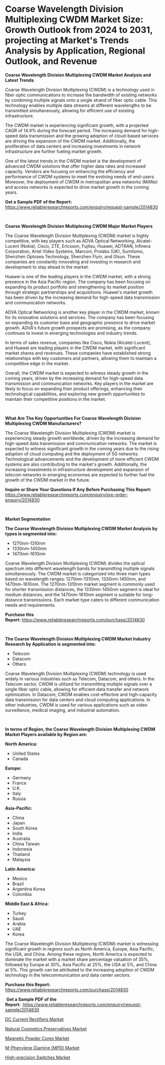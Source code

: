 <p><h1>Coarse Wavelength Division Multiplexing CWDM Market Size: Growth Outlook from 2024 to 2031, projecting at Market's Trends Analysis by Application, Regional Outlook, and Revenue</h1></p><p><strong>Coarse Wavelength Division Multiplexing CWDM Market Analysis and Latest Trends</strong></p>
<p><p>Coarse Wavelength Division Multiplexing (CWDM) is a technology used in fiber optic communications to increase the bandwidth of existing networks by combining multiple signals onto a single strand of fiber optic cable. This technology enables multiple data streams at different wavelengths to be transmitted simultaneously, allowing for efficient use of existing infrastructure.</p><p>The CWDM market is experiencing significant growth, with a projected CAGR of 14.9% during the forecast period. The increasing demand for high-speed data transmission and the growing adoption of cloud-based services are driving the expansion of the CWDM market. Additionally, the proliferation of data centers and increasing investments in network infrastructure are further fueling market growth.</p><p>One of the latest trends in the CWDM market is the development of advanced CWDM solutions that offer higher data rates and increased capacity. Vendors are focusing on enhancing the efficiency and performance of CWDM systems to meet the evolving needs of end-users. Moreover, the deployment of CWDM in metropolitan area networks (MANs) and access networks is expected to drive market growth in the coming years.</p></p>
<p><strong>Get a Sample PDF of the Report:&nbsp;</strong> <a href="https://www.reliableresearchreports.com/enquiry/request-sample/2014830">https://www.reliableresearchreports.com/enquiry/request-sample/2014830</a></p>
<p>&nbsp;</p>
<p><strong>Coarse Wavelength Division Multiplexing CWDM Major Market Players</strong></p>
<p><p>The Coarse Wavelength Division Multiplexing (CWDM) market is highly competitive, with key players such as ADVA Optical Networking, Alcatel-Lucent (Nokia), Cisco, ZTE, Ericsson, Fujitsu, Huawei, ADTRAN, Infinera Corporation, Artel Video Systems, Marconi, Prolabs (UK), Sumitomo, Shenzhen Optosea Technology, Shenzhen Flyin, and Glsun. These companies are constantly innovating and investing in research and development to stay ahead in the market.</p><p>Huawei is one of the leading players in the CWDM market, with a strong presence in the Asia Pacific region. The company has been focusing on expanding its product portfolio and strengthening its market position through strategic partnerships and acquisitions. Huawei's market growth has been driven by the increasing demand for high-speed data transmission and communication networks.</p><p>ADVA Optical Networking is another key player in the CWDM market, known for its innovative solutions and services. The company has been focusing on expanding its customer base and geographic presence to drive market growth. ADVA's future growth prospects are promising, as the company continues to invest in emerging technologies and industry trends.</p><p>In terms of sales revenue, companies like Cisco, Nokia (Alcatel-Lucent), and Huawei are leading players in the CWDM market, with significant market shares and revenues. These companies have established strong relationships with key customers and partners, allowing them to maintain a competitive edge in the market.</p><p>Overall, the CWDM market is expected to witness steady growth in the coming years, driven by the increasing demand for high-speed data transmission and communication networks. Key players in the market are likely to focus on expanding their product offerings, enhancing their technological capabilities, and exploring new growth opportunities to maintain their competitive positions in the market.</p></p>
<p>&nbsp;</p>
<p><strong>What Are The Key Opportunities For Coarse Wavelength Division Multiplexing CWDM Manufacturers?</strong></p>
<p><p>The Coarse Wavelength Division Multiplexing (CWDM) market is experiencing steady growth worldwide, driven by the increasing demand for high-speed data transmission and communication networks. The market is expected to witness significant growth in the coming years due to the rising adoption of cloud computing and the deployment of 5G networks. Technological advancements and the development of more efficient CWDM systems are also contributing to the market's growth. Additionally, the increasing investments in infrastructure development and expansion of telecom networks in emerging economies are expected to further fuel the growth of the CWDM market in the future.</p></p>
<p><strong>Inquire or Share Your Questions If Any Before Purchasing This Report:</strong> <a href="https://www.reliableresearchreports.com/enquiry/pre-order-enquiry/2014830">https://www.reliableresearchreports.com/enquiry/pre-order-enquiry/2014830</a></p>
<p>&nbsp;</p>
<p><strong>Market Segmentation</strong></p>
<p><strong>The Coarse Wavelength Division Multiplexing CWDM Market Analysis by types is segmented into:</strong></p>
<p><ul><li>1270nm-1310nm</li><li>1330nm-1450nm</li><li>1470nm-1610nm</li></ul></p>
<p><p>Coarse Wavelength Division Multiplexing (CWDM) divides the optical spectrum into different wavelength bands for transmitting multiple signals simultaneously. The CWDM market is categorized into three main types based on wavelength ranges: 1270nm-1310nm, 1330nm-1450nm, and 1470nm-1610nm. The 1270nm-1310nm market segment is commonly used for shorter transmission distances, the 1330nm-1450nm segment is ideal for medium distances, and the 1470nm-1610nm segment is suitable for long-distance transmissions. Each market type caters to different communication needs and requirements.</p></p>
<p><strong>Purchase this Report:&nbsp;</strong><a href="https://www.reliableresearchreports.com/purchase/2014830">https://www.reliableresearchreports.com/purchase/2014830</a></p>
<p>&nbsp;</p>
<p><strong>The Coarse Wavelength Division Multiplexing CWDM Market Industry Research by Application is segmented into:</strong></p>
<p><ul><li>Telecom</li><li>Datacom</li><li>Others</li></ul></p>
<p><p>Coarse Wavelength Division Multiplexing (CWDM) technology is used widely in various industries such as Telecom, Datacom, and others. In the Telecom sector, CWDM is utilized for transmitting multiple signals over a single fiber optic cable, allowing for efficient data transfer and network optimization. In Datacom, CWDM enables cost-effective and high-capacity data transmission for data centers and cloud computing applications. In other industries, CWDM is used for various applications such as video surveillance, medical imaging, and industrial automation.</p></p>
<p>&nbsp;</p>
<p><strong>In terms of Region, the Coarse Wavelength Division Multiplexing CWDM Market Players available by Region are:</strong></p>
<p>
    <p> <strong> North America: </strong>
        <ul>
            <li>United States</li>
            <li>Canada</li>
        </ul>
        </p> 
    <p> <strong> Europe: </strong>
        <ul>
            <li>Germany</li>
            <li>France</li>
            <li>U.K.</li>
            <li>Italy</li>
            <li>Russia</li>
        </ul>
        </p> 
    <p> <strong> Asia-Pacific: </strong>
        <ul>
            <li>China</li>
            <li>Japan</li>
            <li>South Korea</li>
            <li>India</li>
            <li>Australia</li>
            <li>China Taiwan</li>
            <li>Indonesia</li>
            <li>Thailand</li>
            <li>Malaysia</li>
        </ul>
        </p> 
    <p> <strong> Latin America: </strong>
        <ul>
            <li>Mexico</li>
            <li>Brazil</li>
            <li>Argentina Korea</li>
            <li>Colombia</li>
        </ul>
        </p> 
    <p> <strong> Middle East & Africa: </strong>
        <ul>
            <li>Turkey</li>
            <li>Saudi</li>
            <li>Arabia</li>
            <li>UAE</li>
            <li>Korea</li>
        </ul>
    </p>
    </p>
<p><p>The Coarse Wavelength Division Multiplexing (CWDM) market is witnessing significant growth in regions such as North America, Europe, Asia Pacific, the USA, and China. Among these regions, North America is expected to dominate the market with a market share percentage valuation of 35%, followed by Europe at 30%, Asia Pacific at 25%, the USA at 5%, and China at 5%. This growth can be attributed to the increasing adoption of CWDM technology in the telecommunication and data center sectors.</p></p>
<p><strong>Purchase this Report: </strong><a href="https://www.reliableresearchreports.com/purchase/2014830">https://www.reliableresearchreports.com/purchase/2014830</a></p>
<p>&nbsp;<strong>Get a Sample PDF of the Report:&nbsp;&nbsp;</strong><a href="https://www.reliableresearchreports.com/enquiry/request-sample/2014830">https://www.reliableresearchreports.com/enquiry/request-sample/2014830</a></p>
<p><strong></strong></p>
<p><p><a href="https://github.com/dx0328/Market-Research-Report-List-1/blob/main/dc-current-rectifiers-market.md">DC Current Rectifiers Market</a></p><p><a href="https://acidic-farm-354.notion.site/Natural-Cosmetics-Preservatives-Market-Research-Report-The-Key-To-Successful-Business-Strategy-Fore-2bf418c795254b05a984e1cec9eafb60">Natural Cosmetics Preservatives Market</a></p><p><a href="https://view.publitas.com/reportprime-1/magnetic-powder-cores-market-provides-detailed-segmentation-of-this-market-based-on-type-application-and-region-and-forecast-for-the-period-from-2024-2031/">Magnetic Powder Cores Market</a></p><p><a href="https://issuu.com/reportprime-2/docs/m-phenylene-diamine-mpd-market-size-2030.pptx">M-Phenylene Diamine (MPD) Market</a></p><p><a href="https://glittery-fuchsia-86a.notion.site/High-precision-Switches-Market-Size-and-Examines-its-Market-Scope-with-a-Primary-Focus-on-Growth-O-ef89e008864a4ff3a981819250c61ca4">High-precision Switches Market</a></p></p>